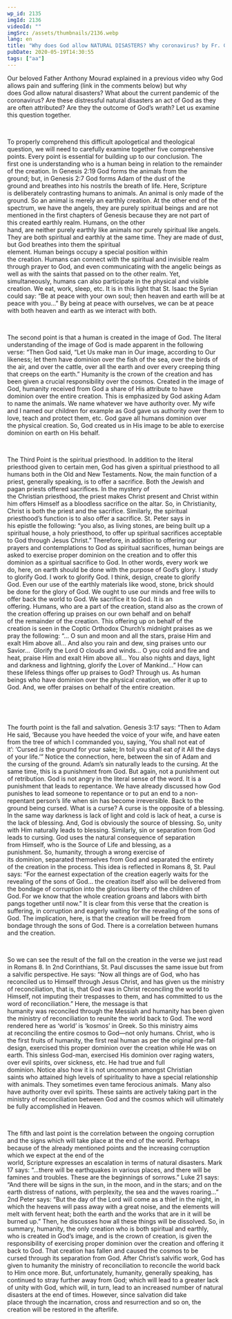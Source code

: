 ```yaml
---
wp_id: 2135
imgId: 2136
videoId: ""
imgSrc: /assets/thumbnails/2136.webp
lang: en
title: "Why does God allow NATURAL DISASTERS? Why coronavirus? by Fr. Gabriel Wissa"
pubDate: 2020-05-19T14:30:55
tags: ["aa"]
---
```


<!-- page: 6 -->

<p><span data-contrast="auto">Our beloved </span><span data-contrast="auto">F</span><span data-contrast="auto">ather Anthony </span><span data-contrast="auto">Mourad </span><span data-contrast="auto">explained in a previous video why </span><span data-contrast="auto">God allows pain and suffering</span><span data-contrast="auto"> (link in the comments below)</span><span data-contrast="auto"> </span><span data-contrast="auto">but why does </span><span data-contrast="auto">God </span><span data-contrast="auto">allow natural disasters</span><span data-contrast="auto">? What about the current pandemic of the coronavirus?</span><span data-contrast="auto"> </span><span data-contrast="auto">Are these </span><span data-contrast="auto">distressful</span><span data-contrast="auto"> </span><span data-contrast="auto">natural disasters</span><span data-contrast="auto"> an act of God</span><span data-contrast="auto"> as they are often attributed</span><span data-contrast="auto">?</span><span data-contrast="auto"> </span><span data-contrast="auto">Are they</span><span data-contrast="auto"> </span><span data-contrast="auto">the outcome of </span><span data-contrast="auto">God’s</span><span data-contrast="auto"> wrath?</span><span data-contrast="auto"> Let us examine this question together.</span><span data-ccp-props="{&quot;201341983&quot;:0,&quot;335559739&quot;:200,&quot;335559740&quot;:276}"> </span></p>
<p><span data-ccp-props="{&quot;201341983&quot;:0,&quot;335559739&quot;:200,&quot;335559740&quot;:276}"> </span></p>
<p><span data-contrast="auto">To </span><span data-contrast="auto">properly </span><span data-contrast="auto">comprehend</span><span data-contrast="auto"> this difficult</span><span data-contrast="auto"> apologetical and</span><span data-contrast="auto"> theological question</span><span data-contrast="auto">, </span><span data-contrast="auto">we</span><span data-contrast="auto"> will </span><span data-contrast="auto">need to </span><span data-contrast="auto">carefully examine together </span><span data-contrast="auto">five</span><span data-contrast="auto"> comprehensive points</span><span data-contrast="auto">. </span><span data-contrast="auto">Every point is essential </span><span data-contrast="auto">for</span><span data-contrast="auto"> </span><span data-contrast="auto">build</span><span data-contrast="auto">ing</span><span data-contrast="auto"> up</span><span data-contrast="auto"> to</span><span data-contrast="auto"> </span><span data-contrast="auto">our </span><span data-contrast="auto">conclusion. </span><span data-contrast="auto">The first </span><span data-contrast="auto">one</span><span data-contrast="auto"> is understand</span><span data-contrast="auto">ing</span><span data-contrast="auto"> who is a human </span><span data-contrast="auto">being</span><span data-contrast="auto"> in relation to the remainder of the creation</span><span data-contrast="auto">. </span><span data-contrast="auto">In Genesis 2</span><span data-contrast="auto">:</span><span data-contrast="auto">19 God </span><span data-contrast="auto">forms the animals from the ground</span><span data-contrast="auto">;</span><span data-contrast="auto"> </span><span data-contrast="auto">but</span><span data-contrast="auto">,</span><span data-contrast="auto"> in Genesis 2</span><span data-contrast="auto">:7 </span><span data-contrast="auto">God</span><span data-contrast="auto"> forms </span><span data-contrast="auto">Adam</span><span data-contrast="auto"> of the dust of the ground </span><span data-contrast="auto">and</span><span data-contrast="auto"> breathes into his nostrils the breath of life</span><span data-contrast="auto">. </span><span data-contrast="auto">Here,</span><span data-contrast="auto"> </span><span data-contrast="auto">S</span><span data-contrast="auto">cripture is </span><span data-contrast="auto">deliberately </span><span data-contrast="auto">contrasting</span><span data-contrast="auto"> </span><span data-contrast="auto">human</span><span data-contrast="auto">s </span><span data-contrast="auto">to</span><span data-contrast="auto"> </span><span data-contrast="auto">animals. An animal </span><span data-contrast="auto">is only made of the ground</span><span data-contrast="auto">. So an animal </span><span data-contrast="auto">is</span><span data-contrast="auto"> merely</span><span data-contrast="auto"> </span><span data-contrast="auto">an </span><span data-contrast="auto">earthly</span><span data-contrast="auto"> creation</span><span data-contrast="auto">.</span><span data-contrast="auto"> A</span><span data-contrast="auto">t the other </span><span data-contrast="auto">end of the spectrum, </span><span data-contrast="auto">we have the </span><span data-contrast="auto">a</span><span data-contrast="auto">ngels, </span><span data-contrast="auto">they </span><span data-contrast="auto">are purely spiritual beings</span><span data-contrast="auto"> </span><span data-contrast="auto">and </span><span data-contrast="auto">are not mentioned in </span><span data-contrast="auto">the first chapters of </span><span data-contrast="auto">Genesis because they are not part of this </span><span data-contrast="auto">created </span><span data-contrast="auto">earthly </span><span data-contrast="auto">realm</span><span data-contrast="auto">. </span><span data-contrast="auto">H</span><span data-contrast="auto">umans</span><span data-contrast="auto">, on the other hand,</span><span data-contrast="auto"> </span><span data-contrast="auto">are</span><span data-contrast="auto"> </span><span data-contrast="auto">neither </span><span data-contrast="auto">purely </span><span data-contrast="auto">earthly like </span><span data-contrast="auto">animals nor </span><span data-contrast="auto">purely </span><span data-contrast="auto">spiritual like </span><span data-contrast="auto">angels. They are</span><span data-contrast="auto"> </span><span data-contrast="auto">both </span><span data-contrast="auto">spiritual and earthly at the same time. </span><span data-contrast="auto">They are made of dust, but God breathes into them the spiritual element. </span><span data-contrast="auto">Human</span><span data-contrast="auto"> being</span><span data-contrast="auto">s </span><span data-contrast="auto">occup</span><span data-contrast="auto">y</span><span data-contrast="auto"> a </span><span data-contrast="auto">s</span><span data-contrast="auto">pecial</span><span data-contrast="auto"> position </span><span data-contrast="auto">with</span><span data-contrast="auto">in the </span><span data-contrast="auto">creation</span><span data-contrast="auto">. </span><span data-contrast="auto">Humans can</span><span data-contrast="auto"> </span><span data-contrast="auto">connect with </span><span data-contrast="auto">the spiritual</span><span data-contrast="auto"> and</span><span data-contrast="auto"> invisible </span><span data-contrast="auto">realm through prayer </span><span data-contrast="auto">to God</span><span data-contrast="auto">, and </span><span data-contrast="auto">even </span><span data-contrast="auto">communicating with </span><span data-contrast="auto">the angelic beings </span><span data-contrast="auto">as well as </span><span data-contrast="auto">with </span><span data-contrast="auto">the </span><span data-contrast="auto">saints that passed on to the other realm. </span><span data-contrast="auto">Yet, s</span><span data-contrast="auto">imultaneously</span><span data-contrast="auto">, </span><span data-contrast="auto">humans can</span><span data-contrast="auto"> also participate in the </span><span data-contrast="auto">physical and </span><span data-contrast="auto">visible creation</span><span data-contrast="auto">. </span><span data-contrast="auto">We</span><span data-contrast="auto"> eat</span><span data-contrast="auto">,</span><span data-contrast="auto"> work</span><span data-contrast="auto">,</span><span data-contrast="auto"> sleep</span><span data-contrast="auto">, etc.</span><span data-contrast="auto"> It is in this light that St. Isaac the Syrian could say: </span><span data-contrast="auto">“Be at peace with your own soul; then heaven and earth will be at peace with you…”</span><span data-contrast="auto"> By being at peace with ourselves, we can be at peace with both heaven and earth as we </span><span data-contrast="auto">interact with both.</span><span data-ccp-props="{&quot;201341983&quot;:0,&quot;335559739&quot;:200,&quot;335559740&quot;:276,&quot;469777462&quot;:[720],&quot;469777927&quot;:[0],&quot;469777928&quot;:[8]}"> </span></p>
<p><span data-ccp-props="{&quot;201341983&quot;:0,&quot;335559739&quot;:200,&quot;335559740&quot;:276}"> </span></p>
<p><span data-contrast="auto">The second point is that a human is </span><span data-contrast="auto">created</span><span data-contrast="auto"> in the image of God. </span><span data-contrast="auto">The literal understanding of the image of God </span><span data-contrast="auto">is made </span><span data-contrast="auto">apparent</span><span data-contrast="auto"> </span><span data-contrast="auto">in</span><span data-contrast="auto"> the following verse</span><span data-contrast="auto">:</span><span data-contrast="auto"> </span><span data-contrast="auto">“</span><span data-contrast="auto">Then </span><span data-contrast="auto">God said, </span><span data-contrast="auto">“</span><span data-contrast="auto">Let Us make man in Our image, according to Our likeness; let them have dominion over the fish of the sea, over the birds of the air, and over the cattle, over all the earth and over every creeping thing that creeps on the earth.</span><span data-contrast="auto">” </span><span data-contrast="auto">Humanity</span><span data-contrast="auto"> is the </span><span data-contrast="auto">c</span><span data-contrast="auto">rown of the creation and has been given a</span><span data-contrast="auto"> crucial</span><span data-contrast="auto"> responsibility </span><span data-contrast="auto">over the cosmos. </span><span data-contrast="auto">Created</span><span data-contrast="auto"> in the image of God</span><span data-contrast="auto">, humanity received</span><span data-contrast="auto"> from God a share of His </span><span data-contrast="auto">attribute </span><span data-contrast="auto">to have dominion </span><span data-contrast="auto">over the </span><span data-contrast="auto">entire creation</span><span data-contrast="auto">. </span><span data-contrast="auto">This </span><span data-contrast="auto">is emphasized by God </span><span data-contrast="auto">asking Adam to name the animals</span><span data-contrast="auto">. </span><span data-contrast="auto">We</span><span data-contrast="auto"> name whatever </span><span data-contrast="auto">we</span><span data-contrast="auto"> have authority over. </span><span data-contrast="auto">My wife and I named our </span><span data-contrast="auto">children</span><span data-contrast="auto"> for example as God gave us authority over them to love</span><span data-contrast="auto">, teach and</span><span data-contrast="auto"> protect them</span><span data-contrast="auto">, etc. </span><span data-contrast="auto">God</span><span data-contrast="auto"> </span><span data-contrast="auto">gave all humans dominion over the </span><span data-contrast="auto">physical creation.</span><span data-contrast="auto"> So, God created us in His image to be able to exercise dominion on earth on His behalf.</span><span data-ccp-props="{&quot;201341983&quot;:0,&quot;335559739&quot;:200,&quot;335559740&quot;:276}"> </span></p>
<p><span data-ccp-props="{&quot;201341983&quot;:0,&quot;335559739&quot;:200,&quot;335559740&quot;:276}"> </span></p>
<p><span data-contrast="auto">The Third Point is the spiritual priesthood</span><span data-contrast="auto">. In addition to the literal priesthood</span><span data-contrast="auto"> given to certain </span><span data-contrast="auto">men</span><span data-contrast="auto">, </span><span data-contrast="auto">God has given </span><span data-contrast="auto">a</span><span data-contrast="auto"> spiritual priesthood to all humans </span><span data-contrast="auto">both in </span><span data-contrast="auto">the O</span><span data-contrast="auto">ld and </span><span data-contrast="auto">N</span><span data-contrast="auto">ew </span><span data-contrast="auto">T</span><span data-contrast="auto">estaments. </span><span data-contrast="auto">Now</span><span data-contrast="auto">,</span><span data-contrast="auto"> the main function of a priest</span><span data-contrast="auto">, generally speaking,</span><span data-contrast="auto"> is to offer a sacrifice</span><span data-contrast="auto">. </span><span data-contrast="auto">Both t</span><span data-contrast="auto">he</span><span data-contrast="auto"> Jewish </span><span data-contrast="auto">and pagan </span><span data-contrast="auto">priest</span><span data-contrast="auto">s</span><span data-contrast="auto"> </span><span data-contrast="auto">offered sacrifice</span><span data-contrast="auto">s</span><span data-contrast="auto">.</span><span data-contrast="auto"> I</span><span data-contrast="auto">n </span><span data-contrast="auto">the mystery</span><span data-contrast="auto"> of the</span><span data-contrast="auto"> </span><span data-contrast="auto">Christian </span><span data-contrast="auto">priesthood</span><span data-contrast="auto">, </span><span data-contrast="auto">the priest </span><span data-contrast="auto">makes Christ present and Christ within him </span><span data-contrast="auto">offers </span><span data-contrast="auto">H</span><span data-contrast="auto">imself as a bloodless sacrifice </span><span data-contrast="auto">on the </span><span data-contrast="auto">altar</span><span data-contrast="auto">. </span><span data-contrast="auto">So, in Christianity, Christ is both the priest and the sacrifice. </span><span data-contrast="auto">Similarly, the s</span><span data-contrast="auto">piritual priesthood</span><span data-contrast="auto">’s</span><span data-contrast="auto"> </span><span data-contrast="auto">function is to </span><span data-contrast="auto">also </span><span data-contrast="auto">offer a sacrifice</span><span data-contrast="auto">.</span><span data-contrast="auto"> St. Peter says in his</span><span data-contrast="auto"> epistle</span><span data-contrast="auto"> the following</span><span data-contrast="auto">:</span><span data-contrast="auto"> </span><span data-contrast="auto">“you also, as living stones, are being built up a spiritual house, a holy priesthood, to offer up spiritual sacrifices acceptable to God through Jesus Christ.”</span><span data-contrast="auto"> </span><span data-contrast="auto">Therefore, i</span><span data-contrast="auto">n addition to offering our prayers </span><span data-contrast="auto">and contemplations to God</span><span data-contrast="auto"> as spiritual sacrifices</span><span data-contrast="auto">, </span><span data-contrast="auto">h</span><span data-contrast="auto">uman beings are asked </span><span data-contrast="auto">to exercise</span><span data-contrast="auto"> proper </span><span data-contrast="auto">d</span><span data-contrast="auto">ominion </span><span data-contrast="auto">on </span><span data-contrast="auto">the creation </span><span data-contrast="auto">and to </span><span data-contrast="auto">offer </span><span data-contrast="auto">this dominion</span><span data-contrast="auto"> as a </span><span data-contrast="auto">spiritual </span><span data-contrast="auto">sacrifice to God</span><span data-contrast="auto">. </span><span data-contrast="auto">In other words</span><span data-contrast="auto">, every work </span><span data-contrast="auto">we do</span><span data-contrast="auto">,</span><span data-contrast="auto"> here</span><span data-contrast="auto">,</span><span data-contrast="auto"> on earth </span><span data-contrast="auto">should be done with the purpose of God’s glory</span><span data-contrast="auto">. </span><span data-contrast="auto">I study to glorify God. </span><span data-contrast="auto">I work </span><span data-contrast="auto">to glorify God. </span><span data-contrast="auto">I </span><span data-contrast="auto">think, design, create</span><span data-contrast="auto"> </span><span data-contrast="auto">to glorify God. </span><span data-contrast="auto">Even our </span><span data-contrast="auto">use </span><span data-contrast="auto">of </span><span data-contrast="auto">the earthly materials </span><span data-contrast="auto">like </span><span data-contrast="auto">wood, </span><span data-contrast="auto">stone</span><span data-contrast="auto">, </span><span data-contrast="auto">brick </span><span data-contrast="auto">should be </span><span data-contrast="auto">done</span><span data-contrast="auto"> </span><span data-contrast="auto">for the glory of God</span><span data-contrast="auto">. </span><span data-contrast="auto">We ought to use our minds and free wills </span><span data-contrast="auto">to offer back the world to God</span><span data-contrast="auto">. </span><span data-contrast="auto">We sacrifice it to God. It is an offering. </span><span data-contrast="auto">Humans</span><span data-contrast="auto">, who are a part of the creation,</span><span data-contrast="auto"> stand</span><span data-contrast="auto"> also</span><span data-contrast="auto"> as the crown of the creation </span><span data-contrast="auto">offering up</span><span data-contrast="auto"> </span><span data-contrast="auto">praises</span><span data-contrast="auto"> on</span><span data-contrast="auto"> our</span><span data-contrast="auto"> </span><span data-contrast="auto">own </span><span data-contrast="auto">behalf</span><span data-contrast="auto"> </span><span data-contrast="auto">and </span><span data-contrast="auto">on behalf of </span><span data-contrast="auto">the </span><span data-contrast="auto">remainder of </span><span data-contrast="auto">the </span><span data-contrast="auto">creation</span><span data-contrast="auto">.</span><span data-contrast="auto"> </span><span data-contrast="auto">This offering up </span><span data-contrast="auto">on behalf of the creation</span><span data-contrast="auto"> </span><span data-contrast="auto">is</span><span data-contrast="auto"> seen in the Coptic Or</span><span data-contrast="auto">thodox Church’s midnight praises </span><span data-contrast="auto">as</span><span data-contrast="auto"> we pray</span><span data-contrast="auto"> the following</span><span data-contrast="auto">: </span><span data-contrast="auto">“… O sun and moon and all the stars, praise Him and exalt Him above all… And also you rain and dew, sing praises unto our Savior…  Glorify the Lord O clouds and winds… O you cold and fire and heat, praise Him and exalt Him above all… You also nights and days, light and darkness and lightning, glorify the Lover of Mankind…” </span><span data-contrast="auto">How can these </span><span data-contrast="auto">lifeless </span><span data-contrast="auto">things</span><span data-contrast="auto"> offer up praises to God?</span><span data-contrast="auto"> </span><span data-contrast="auto">Through us. </span><span data-contrast="auto">As human being</span><span data-contrast="auto">s</span><span data-contrast="auto"> </span><span data-contrast="auto">who </span><span data-contrast="auto">have dominion over </span><span data-contrast="auto">the </span><span data-contrast="auto">physical creation</span><span data-contrast="auto">, </span><span data-contrast="auto">we offer it up to God</span><span data-contrast="auto">. </span><span data-contrast="auto">And, w</span><span data-contrast="auto">e </span><span data-contrast="auto">offer praises </span><span data-contrast="auto">on behalf of the entire creation. </span><span data-ccp-props="{&quot;201341983&quot;:0,&quot;335559739&quot;:200,&quot;335559740&quot;:276}"> </span></p>
<p><span data-ccp-props="{&quot;201341983&quot;:0,&quot;335559739&quot;:200,&quot;335559740&quot;:276}"> </span></p>
<p><span data-ccp-props="{&quot;201341983&quot;:0,&quot;335559739&quot;:200,&quot;335559740&quot;:276}"> </span></p>
<p><span data-contrast="auto">The fourth point is the fall</span><span data-contrast="auto"> and salvation</span><span data-contrast="auto">. Genesis 3:17 says</span><span data-contrast="auto">: </span><span data-contrast="auto">“</span><span data-contrast="auto">Then to Adam He said, </span><span data-contrast="auto">‘</span><span data-contrast="auto">Because you have heeded the voice of your wife, and have eaten from the tree of which I commanded you, saying, &#8216;You shall not eat of it&#8217;: </span><span data-contrast="auto">‘</span><span data-contrast="auto">Cursed </span><i><span data-contrast="auto">is</span></i><span data-contrast="auto"> the ground for your sake; In toil you shall eat </span><i><span data-contrast="auto">of</span></i><span data-contrast="auto"> it All the days of your life.</span><span data-contrast="auto">’”</span><span data-contrast="auto"> </span><span data-contrast="auto">Notice the </span><span data-contrast="auto">connection</span><span data-contrast="auto">, here, between </span><span data-contrast="auto">the sin of Adam </span><span data-contrast="auto">and the</span><span data-contrast="auto"> cursing of the</span><span data-contrast="auto"> ground. </span><span data-contrast="auto">Adam’s sin </span><span data-contrast="auto">naturally </span><span data-contrast="auto">leads to the cursing. </span><span data-contrast="auto">At the same time, this is a punishment from God. </span><span data-contrast="auto">But again, not a punishment out of retribution. </span><span data-contrast="auto">God is not angry</span><span data-contrast="auto"> in the literal sense of the word</span><span data-contrast="auto">. It is a punishment that leads to repentance. </span><span data-contrast="auto">We have already discussed how God punishes to lead someone to repentance or to </span><span data-contrast="auto">put an end </span><span data-contrast="auto">to </span><span data-contrast="auto">a non-repentant person’s </span><span data-contrast="auto">life </span><span data-contrast="auto">when sin </span><span data-contrast="auto">has become</span><span data-contrast="auto"> irreversible.</span><span data-contrast="auto"> </span><span data-contrast="auto">Back to the ground being cursed. What </span><span data-contrast="auto">is a curse? </span><span data-contrast="auto">A curse is the opposite of a blessing. In the same way darkness is lack of light and </span><span data-contrast="auto">cold is lack of heat, a curse is the lack of blessing. </span><span data-contrast="auto">And, </span><span data-contrast="auto">God is </span><span data-contrast="auto">obviously </span><span data-contrast="auto">the source of blessing. </span><span data-contrast="auto">So, u</span><span data-contrast="auto">nity with Him </span><span data-contrast="auto">naturally </span><span data-contrast="auto">leads to blessing. </span><span data-contrast="auto">Similarly, </span><span data-contrast="auto">sin or </span><span data-contrast="auto">separation from </span><span data-contrast="auto">God leads to curs</span><span data-contrast="auto">ing</span><span data-contrast="auto">. </span><span data-contrast="auto">God uses the natural consequence of </span><span data-contrast="auto">separation from </span><span data-contrast="auto">Himself, who is the </span><span data-contrast="auto">Source of Life</span><span data-contrast="auto"> and blessing</span><span data-contrast="auto">,</span><span data-contrast="auto"> as a punishment.</span><span data-contrast="auto"> So,</span><span data-contrast="auto"> </span><span data-contrast="auto">h</span><span data-contrast="auto">umanity, </span><span data-contrast="auto">th</span><span data-contrast="auto">r</span><span data-contrast="auto">ough a wrong exercise of its </span><span data-contrast="auto">dominion</span><span data-contrast="auto">, </span><span data-contrast="auto">separated</span><span data-contrast="auto"> themselves from God</span><span data-contrast="auto"> </span><span data-contrast="auto">and </span><span data-contrast="auto">separated</span><span data-contrast="auto"> the </span><span data-contrast="auto">entirety of </span><span data-contrast="auto">the </span><span data-contrast="auto">creation </span><span data-contrast="auto">in the process</span><span data-contrast="auto">. </span><span data-contrast="auto">This i</span><span data-contrast="auto">dea i</span><span data-contrast="auto">s reflected </span><span data-contrast="auto">in Romans 8, </span><span data-contrast="auto">St. Paul says: “</span><span data-contrast="auto">For the earnest expectation of the creation eagerly waits for the revealing of the sons of God</span><span data-contrast="auto">…</span><span data-contrast="auto"> the creation itself also will be delivered from the bondage of corruption into the glorious liberty of the children of God. For we know that the whole creation groans and labors with birth pangs together until now.</span><span data-contrast="auto">” It is</span><span data-contrast="auto"> </span><span data-contrast="auto">c</span><span data-contrast="auto">lear from th</span><span data-contrast="auto">is</span><span data-contrast="auto"> </span><span data-contrast="auto">verse</span><span data-contrast="auto"> </span><span data-contrast="auto">that </span><span data-contrast="auto">the creation </span><span data-contrast="auto">is suffering</span><span data-contrast="auto">, </span><span data-contrast="auto">in corruption </span><span data-contrast="auto">and eagerly waiting for the </span><span data-contrast="auto">revealing</span><span data-contrast="auto"> of the sons of God</span><span data-contrast="auto">. </span><span data-contrast="auto">The implication</span><span data-contrast="auto">, here,</span><span data-contrast="auto"> is that the creation will </span><span data-contrast="auto">be </span><span data-contrast="auto">freed from bondage </span><span data-contrast="auto">through the sons of God. </span><span data-contrast="auto">There is a correlation between humans and </span><span data-contrast="auto">the creation. </span><span data-ccp-props="{&quot;201341983&quot;:0,&quot;335559739&quot;:200,&quot;335559740&quot;:276}"> </span></p>
<p><span data-ccp-props="{&quot;201341983&quot;:0,&quot;335559739&quot;:200,&quot;335559740&quot;:276}"> </span></p>
<p><span data-contrast="auto">So we can see the result of the fall on the creation in the verse we just read in Romans 8. I</span><span data-contrast="auto">n 2</span><span data-contrast="auto">nd</span><span data-contrast="auto"> Cori</span><span data-contrast="auto">n</span><span data-contrast="auto">thians, St. Paul </span><span data-contrast="auto">discusses the same issue but from a salvific perspective. He </span><span data-contrast="auto">says: “</span><span data-contrast="auto">Now all things are of God, who has reconciled us to Himself through Jesus Christ, and has given us the ministry of reconciliation, that is, that God was in Christ reconciling the world to Himself, not imputing their trespasses to them, and has committed to us the word of reconciliation.</span><span data-contrast="auto">”</span><span data-contrast="auto"> Here, </span><span data-contrast="auto">t</span><span data-contrast="auto">he message </span><span data-contrast="auto">is that humanity </span><span data-contrast="auto">was</span><span data-contrast="auto"> reconcil</span><span data-contrast="auto">ed </span><span data-contrast="auto">through the Messiah </span><span data-contrast="auto">and humanity has been given the ministry of reconciliation </span><span data-contrast="auto">to</span><span data-contrast="auto"> </span><span data-contrast="auto">reunite</span><span data-contrast="auto"> </span><span data-contrast="auto">the world </span><span data-contrast="auto">back </span><span data-contrast="auto">to God. </span><span data-contrast="auto">The</span><span data-contrast="auto"> </span><span data-contrast="auto">word rendered</span><span data-contrast="auto"> here</span><span data-contrast="auto"> as </span><span data-contrast="auto">‘</span><span data-contrast="auto">world</span><span data-contrast="auto">’</span><span data-contrast="auto"> </span><span data-contrast="auto">is ‘</span><span data-contrast="auto">k</span><span data-contrast="auto">osmo</span><span data-contrast="auto">s’</span><span data-contrast="auto"> in Greek.</span><span data-contrast="auto"> So th</span><span data-contrast="auto">is</span><span data-contrast="auto"> </span><span data-contrast="auto">ministr</span><span data-contrast="auto">y</span><span data-contrast="auto"> </span><span data-contrast="auto">aims at </span><span data-contrast="auto">reconcil</span><span data-contrast="auto">ing the entire</span><span data-contrast="auto"> cosmos to God</span><span data-contrast="auto">—n</span><span data-contrast="auto">ot only humans. </span><span data-contrast="auto">Christ, </span><span data-contrast="auto">who is the</span><span data-contrast="auto"> </span><span data-contrast="auto">first fruits</span><span data-contrast="auto"> of humanit</span><span data-contrast="auto">y, the first real human as per the original pre-fall design,</span><span data-contrast="auto"> exercised this proper dominion over the creation while He was on earth. </span><span data-contrast="auto">This sinless God-man, exercised His dominion over raging waters, over evil spirits, </span><span data-contrast="auto">over sickness, etc.</span><span data-contrast="auto"> </span><span data-contrast="auto">He had true and full dominion. </span><span data-contrast="auto">Notice </span><span data-contrast="auto">also </span><span data-contrast="auto">how it is not uncommon </span><span data-contrast="auto">amongst </span><span data-contrast="auto">Christian saints </span><span data-contrast="auto">who </span><span data-contrast="auto">attained</span><span data-contrast="auto"> high level</span><span data-contrast="auto">s of</span><span data-contrast="auto"> spirituality</span><span data-contrast="auto"> to have a special relationship with animals. The</span><span data-contrast="auto">y </span><span data-contrast="auto">sometimes even </span><span data-contrast="auto">tame </span><span data-contrast="auto">ferocious </span><span data-contrast="auto">animals.</span><span data-contrast="auto">  </span><span data-contrast="auto">Many also have authority over evil spirits. </span><span data-contrast="auto">These saints </span><span data-contrast="auto">are actively taking</span><span data-contrast="auto"> part in the ministry of reconciliation between God and the cosmos which will ultimately be </span><span data-contrast="auto">fully </span><span data-contrast="auto">accomplished</span><span data-contrast="auto"> in Heaven. </span><span data-ccp-props="{&quot;201341983&quot;:0,&quot;335559739&quot;:200,&quot;335559740&quot;:276}"> </span></p>
<p><span data-ccp-props="{&quot;201341983&quot;:0,&quot;335559739&quot;:200,&quot;335559740&quot;:276}"> </span></p>
<p><span data-contrast="auto">The fifth and last point is</span><span data-contrast="auto"> the correlation between</span><span data-contrast="auto"> the </span><span data-contrast="auto">ongoing corruption and the signs </span><span data-contrast="auto">which will take place at </span><span data-contrast="auto">the end of the world. Perhaps because of the </span><span data-contrast="auto">already mentioned points </span><span data-contrast="auto">and </span><span data-contrast="auto">the increas</span><span data-contrast="auto">ing</span><span data-contrast="auto"> </span><span data-contrast="auto">corruption which we expect </span><span data-contrast="auto">at</span><span data-contrast="auto"> the end of the world</span><span data-contrast="auto">,</span><span data-contrast="auto"> Scripture </span><span data-contrast="auto">expresses</span><span data-contrast="auto"> an </span><span data-contrast="auto">escalation</span><span data-contrast="auto"> </span><span data-contrast="auto">in terms of</span><span data-contrast="auto"> natural disasters</span><span data-contrast="auto">. Mark 17 </span><span data-contrast="auto">says: </span><span data-contrast="auto">“</span><span data-contrast="auto">…</span><span data-contrast="auto">there will be earthquakes in various places, and there will be famines and troubles. These are the beginnings of sorrows.</span><span data-contrast="auto">” Luke 21 says: “</span><span data-contrast="auto">And there will be signs in the sun, in the moon, and in the stars; and on the earth distress of nations, with perplexity, the sea and the waves roaring…</span><span data-contrast="auto">” 2</span><span data-contrast="auto">nd</span><span data-contrast="auto"> Peter says: “</span><span data-contrast="auto">But the day of the Lord will come as a thief in the night, in which the heavens will pass away with a great noise, and the elements will melt with fervent heat; both the earth and the works that are in it will be burned up.</span><span data-contrast="auto">” Then, he discusses how all these</span><span data-contrast="auto"> things will be dissolved</span><span data-contrast="auto">.</span><span data-contrast="auto"> </span><span data-contrast="auto">So, in summary, h</span><span data-contrast="auto">umanity</span><span data-contrast="auto">, the </span><span data-contrast="auto">only </span><span data-contrast="auto">creation who is both </span><span data-contrast="auto">spiritual </span><span data-contrast="auto">and </span><span data-contrast="auto">earthly, wh</span><span data-contrast="auto">o </span><span data-contrast="auto">is</span><span data-contrast="auto"> </span><span data-contrast="auto">created in God’s image</span><span data-contrast="auto">, </span><span data-contrast="auto">and is</span><span data-contrast="auto"> the crown of creation</span><span data-contrast="auto">,</span><span data-contrast="auto"> </span><span data-contrast="auto">is</span><span data-contrast="auto"> </span><span data-contrast="auto">given the responsibility </span><span data-contrast="auto">of exercising proper domi</span><span data-contrast="auto">ni</span><span data-contrast="auto">on over the creation</span><span data-contrast="auto"> and offering it back to God</span><span data-contrast="auto">. That creation</span><span data-contrast="auto"> has fallen and cause</span><span data-contrast="auto">d</span><span data-contrast="auto"> the </span><span data-contrast="auto">cosmos</span><span data-contrast="auto"> to be cursed</span><span data-contrast="auto"> through its </span><span data-contrast="auto">separation from God</span><span data-contrast="auto">.</span><span data-contrast="auto"> </span><span data-contrast="auto">After Christ’s salvific work</span><span data-contrast="auto">, God has given to humanity the </span><span data-contrast="auto">ministry of reconciliation</span><span data-contrast="auto"> to reconcile the world back to </span><span data-contrast="auto">Him</span><span data-contrast="auto"> once more. </span><span data-contrast="auto">But, unfortunately, </span><span data-contrast="auto">humanity</span><span data-contrast="auto">,</span><span data-contrast="auto"> generally</span><span data-contrast="auto"> </span><span data-contrast="auto">speaking, </span><span data-contrast="auto">has continued to </span><span data-contrast="auto">stray </span><span data-contrast="auto">further </span><span data-contrast="auto">away from God</span><span data-contrast="auto">;</span><span data-contrast="auto"> </span><span data-contrast="auto">which will lead to </span><span data-contrast="auto">a greater </span><span data-contrast="auto">lack of unity with God, which will, in turn, lead to </span><span data-contrast="auto">an increased</span><span data-contrast="auto"> </span><span data-contrast="auto">number of </span><span data-contrast="auto">natural disasters</span><span data-contrast="auto"> at the end of times.</span><span data-contrast="auto"> However, since salvation did take place</span><span data-contrast="auto"> through the incarnation, cross and resurrection and so on, </span><span data-contrast="auto">the creation will be restored in </span><span data-contrast="auto">the afterlife</span><span data-contrast="auto">.</span><span data-ccp-props="{&quot;201341983&quot;:0,&quot;335559739&quot;:200,&quot;335559740&quot;:276,&quot;469777462&quot;:[720],&quot;469777927&quot;:[0],&quot;469777928&quot;:[8]}"> </span></p>
